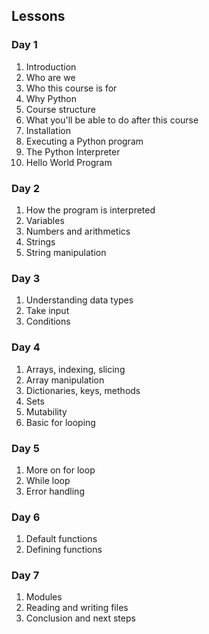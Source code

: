 ## Lessons

### Day 1
1. Introduction
2. Who are we
3. Who this course is for
4. Why Python
5. Course structure
6. What you'll be able to do after this course
7. Installation
8. Executing a Python program
9. The Python Interpreter
10. Hello World Program

### Day 2
1. How the program is interpreted
2. Variables
4. Numbers and arithmetics
5. Strings
6. String manipulation

### Day 3
1. Understanding data types
2. Take input
3. Conditions 

### Day 4
1. Arrays, indexing, slicing
2. Array manipulation
3. Dictionaries, keys, methods
4. Sets
5. Mutability
6. Basic for looping

### Day 5
1. More on for loop
2. While loop
3. Error handling

### Day 6
1. Default functions
2. Defining functions

### Day 7
1. Modules
2. Reading and writing files
3. Conclusion and next steps
